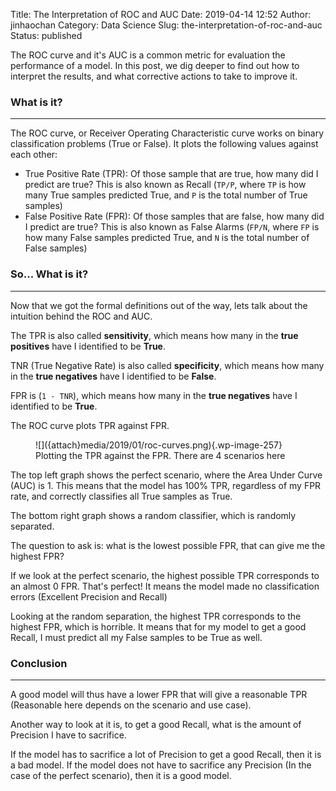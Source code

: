 Title: The Interpretation of ROC and AUC
Date: 2019-04-14 12:52
Author: jinhaochan
Category: Data Science
Slug: the-interpretation-of-roc-and-auc
Status: published

<!-- wp:paragraph -->

The ROC curve and it's AUC is a common metric for evaluation the performance of a model. In this post, we dig deeper to find out how to interpret the results, and what corrective actions to take to improve it.

<!-- /wp:paragraph -->

<!-- wp:heading {"level":3} -->

### What is it?

<!-- /wp:heading -->

<!-- wp:separator -->

------------------------------------------------------------------------

<!-- /wp:separator -->

</p>
<!-- wp:paragraph -->

The ROC curve, or Receiver Operating Characteristic curve works on binary classification problems (True or False). It plots the following values against each other:

<!-- /wp:paragraph -->

<!-- wp:list -->

-   True Positive Rate (TPR): Of those sample that are true, how many did I predict are true? This is also known as Recall (`TP/P`, where `TP` is how many True samples predicted True, and `P` is the total number of True samples)
-   False Positive Rate (FPR): Of those samples that are false, how many did I predict are true? This is also known as False Alarms (`FP/N`, where `FP` is how many False samples predicted True, and `N` is the total number of False samples)

<!-- /wp:list -->

<!-- wp:heading {"level":3} -->

### So... What is it?

<!-- /wp:heading -->

<!-- wp:separator -->

------------------------------------------------------------------------

<!-- /wp:separator -->

</p>
<!-- wp:paragraph -->

Now that we got the formal definitions out of the way, lets talk about the intuition behind the ROC and AUC.

<!-- /wp:paragraph -->

<!-- wp:paragraph -->

The TPR is also called **sensitivity**, which means how many in the **true positives** have I identified to be **True**.

<!-- /wp:paragraph -->

<!-- wp:paragraph -->

TNR (True Negative Rate) is also called **specificity**, which means how many in the **true negatives** have I identified to be **False**.

<!-- /wp:paragraph -->

<!-- wp:paragraph -->

FPR is (`1 - TNR`), which means how many in the **true negatives** have I identified to be **True**.

<!-- /wp:paragraph -->

<!-- wp:paragraph -->

The ROC curve plots TPR against FPR.

<!-- /wp:paragraph -->

<!-- wp:image {"id":257,"align":"center"} -->

<div class="wp-block-image">

<figure class="aligncenter">
![]({attach}media/2019/01/roc-curves.png){.wp-image-257}  
<figcaption>
Plotting the TPR against the FPR. There are 4 scenarios here
</figcaption>
</figure>

</div>

<!-- /wp:image -->

<!-- wp:paragraph -->

The top left graph shows the perfect scenario, where the Area Under Curve (AUC) is 1. This means that the model has 100% TPR, regardless of my FPR rate, and correctly classifies all True samples as True.

<!-- /wp:paragraph -->

<!-- wp:paragraph -->

The bottom right graph shows a random classifier, which is randomly separated.

<!-- /wp:paragraph -->

<!-- wp:paragraph -->

The question to ask is: what is the lowest possible FPR, that can give me the highest FPR?

<!-- /wp:paragraph -->

<!-- wp:paragraph -->

If we look at the perfect scenario, the highest possible TPR corresponds to an almost 0 FPR. That's perfect! It means the model made no classification errors (Excellent Precision and Recall)

<!-- /wp:paragraph -->

<!-- wp:paragraph -->

Looking at the random separation, the highest TPR corresponds to the highest FPR, which is horrible. It means that for my model to get a good Recall, I must predict all my False samples to be True as well.

<!-- /wp:paragraph -->

<!-- wp:heading {"level":3} -->

### Conclusion

<!-- /wp:heading -->

<!-- wp:separator -->

------------------------------------------------------------------------

<!-- /wp:separator -->

</p>
<!-- wp:paragraph -->

A good model will thus have a lower FPR that will give a reasonable TPR (Reasonable here depends on the scenario and use case).

<!-- /wp:paragraph -->

<!-- wp:paragraph -->

Another way to look at it is, to get a good Recall, what is the amount of Precision I have to sacrifice.

<!-- /wp:paragraph -->

<!-- wp:paragraph -->

If the model has to sacrifice a lot of Precision to get a good Recall, then it is a bad model. If the model does not have to sacrifice any Precision (In the case of the perfect scenario), then it is a good model.  

<!-- /wp:paragraph -->

